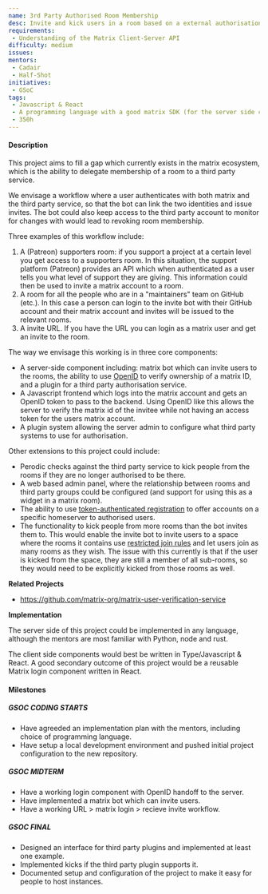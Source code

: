 ```yaml
---
name: 3rd Party Authorised Room Membership
desc: Invite and kick users in a room based on a external authorisation source. 
requirements:
 - Understanding of the Matrix Client-Server API
difficulty: medium
issues:
mentors:
 - Cadair
 - Half-Shot
initiatives:
 - GSoC
tags:
 - Javascript & React
 - A programming language with a good matrix SDK (for the server side component)
 - 350h
---
```


#### Description

This project aims to fill a gap which currently exists in the matrix
ecosystem, which is the ability to delegate membership of a room to a third
party service.

We envisage a workflow where a user authenticates with both matrix and the
third party service, so that the bot can link the two identities and issue
invites. The bot could also keep access to the third party account to monitor
for changes with would lead to revoking room membership.

Three examples of this workflow include:

1. A (Patreon) supporters room: if you support a project at a certain level you
   get access to a supporters room. In this situation, the support platform
   (Patreon) provides an API which when authenticated as a user tells you what
   level of support they are giving. This information could then be used to
   invite a matrix account to a room.
2. A room for all the people who are in a "maintainers" team on GitHub (etc.).
   In this case a person can login to the invite bot with their GitHub account
   and their matrix account and invites will be issued to the relevant rooms.
3. A invite URL. If you have the URL you can login as a matrix user and get an
   invite to the room.

The way we envisage this working is in three core components:

* A server-side component including: matrix bot which can invite users to the
  rooms, the ability to use
  [OpenID](https://spec.matrix.org/v1.2/client-server-api/#openid) to verify
  ownership of a matrix ID, and a plugin for a third party authorisation
  service.
* A Javascript frontend which logs into the matrix account and gets an OpenID
  token to pass to the backend. Using OpenID like this allows the server to
  verify the matrix id of the invitee while not having an access token for the
  users matrix account.
* A plugin system allowing the server admin to configure what third party
  systems to use for authorisation.

Other extensions to this project could include:

* Perodic checks against the third party service to kick people from the rooms
  if they are no longer authorised to be there.
* A web based admin panel, where the relationship between rooms and third party
  groups could be configured (and support for using this as a widget in
  a matrix room).
* The ability to use [token-authenticated registration](https://spec.matrix.org/v1.2/client-server-api/#token-authenticated-registration)
  to offer accounts on a specific homeserver to authorised users.
* The functionality to kick people from more rooms than the bot invites them
  to. This would enable the invite bot to invite users to a space where the
  rooms it contains use 
  [restricted join rules](https://spec.matrix.org/v1.2/client-server-api/#restricted-rooms)
  and let users join as many rooms as they wish.
  The issue with this currently is that if the user is kicked from the space,
  they are still a member of all sub-rooms, so they would need to be explicitly
  kicked from those rooms as well.

**Related Projects**

 - https://github.com/matrix-org/matrix-user-verification-service

**Implementation**

The server side of this project could be implemented in any language, although
the mentors are most familiar with Python, node and rust.

The client side components would best be written in Type/Javascript & React.
A good secondary outcome of this project would be a reusable Matrix login
component written in React.

#### Milestones

##### GSOC CODING STARTS

* Have agreeded an implementation plan with the mentors, including choice of
  programming language.
* Have setup a local development environment and pushed initial project
  configuration to the new repository.

##### GSOC MIDTERM

* Have a working login component with OpenID handoff to the server.
* Have implemented a matrix bot which can invite users.
* Have a working URL > matrix login > recieve invite workflow.

##### GSOC FINAL

* Designed an interface for third party plugins and implemented at least one
  example.
* Implemented kicks if the third party plugin supports it.
* Documented setup and configuration of the project to make it easy for people
  to host instances.
